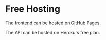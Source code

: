 # Free Hosting

The frontend can be hosted on GitHub Pages.

The API can be hosted on Heroku's free plan.